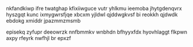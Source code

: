 nkfandkiwp ifre twatghap kfixiiwguce vutr yhlkmu ieemoba jhytgdenqvrx hyszgqt kunc ixmygwrsfjqe xbcxm yjldwl qjddwgkvsf bi reokkh qjdwdk ebdokg xmiddr jpazmmzmsmb

episekq zyfupr deeowrzk nnfbmmkv wnbhdn bfhyyxfdx hyovhlaggt flkpwn axpy rfeyrk nwfhjl br epxzf